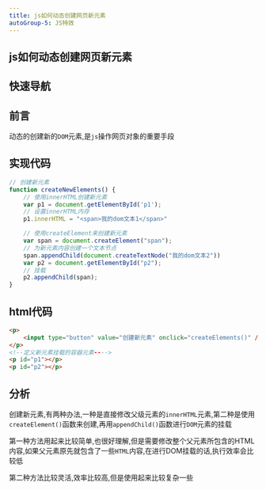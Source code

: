 ```yaml
---
title: js如何动态创建网页新元素
autoGroup-5: JS特效
---
```


## js如何动态创建网页新元素

## 快速导航

<TOC />

## 前言

动态的创建新的`DOM`元素,是`js`操作网页对象的重要手段

## 实现代码

```js
// 创建新元素
function createNewElements() {
    // 使用innerHTML创建新元素
    var p1 = document.getElementById('p1');
    // 设置innerHTML内存
    p1.innerHTML = "<span>我的dom文本1</span>"

    // 使用createElement来创建新元素
    var span = document.createElement("span");
    // 为新元素内容创建一个文本节点
    span.appendChild(document.createTextNode("我的dom文本2"))
    var p2 = document.getElementById("p2");
    // 挂载
    p2.appendChild(span);
}
```

## html代码

```html
<p>
    <input type="button" value="创建新元素" onclick="createElements()" />
</p>
<!--定义新元素挂载的容器元素---->
<p id="p1"></p>
<p id="p2"></p>
```

## 分析

创建新元素,有两种办法,一种是直接修改父级元素的`innerHTML`元素,第二种是使用`createElement()`函数来创建,再用`appendChild()`函数进行`DOM`元素的挂载

第一种方法用起来比较简单,也很好理解,但是需要修改整个父元素所包含的HTML内容,如果父元素原先就包含了一些`HTML`内容,在进行DOM挂载的话,执行效率会比较低

第二种方法比较灵活,效率比较高,但是使用起来比较复杂一些

<footer-FooterLink :isShareLink="true" :isDaShang="true" />
<footer-FeedBack />

